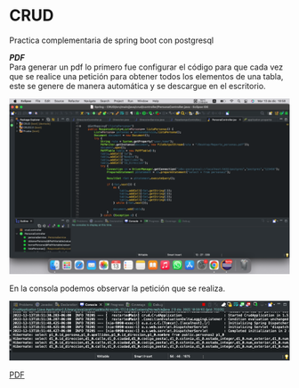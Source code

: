 # CRUD
Practica complementaria de spring boot con postgresql

***PDF***\
Para generar un pdf lo primero fue configurar el código para que cada vez que se realice una petición para obtener todos los elementos de una tabla, este se genere de manera automática y se descargue en el escritorio.

![codigo pdf](https://github.com/AldairMontano/CRUD/blob/main/imagenes/Captura%20de%20Pantalla%202022-12-13%20a%20la(s)%2018.58.21.png?raw=true)


En la consola podemos observar la petición  que se realiza.

![petición](https://github.com/AldairMontano/CRUD/blob/main/imagenes/Captura%20de%20Pantalla%202022-12-13%20a%20la(s)%2018.52.24.png?raw=true)

[PDF](https://github.com/AldairMontano/CRUD/blob/main/Reporte_personas%2018.53.02.pdf)
